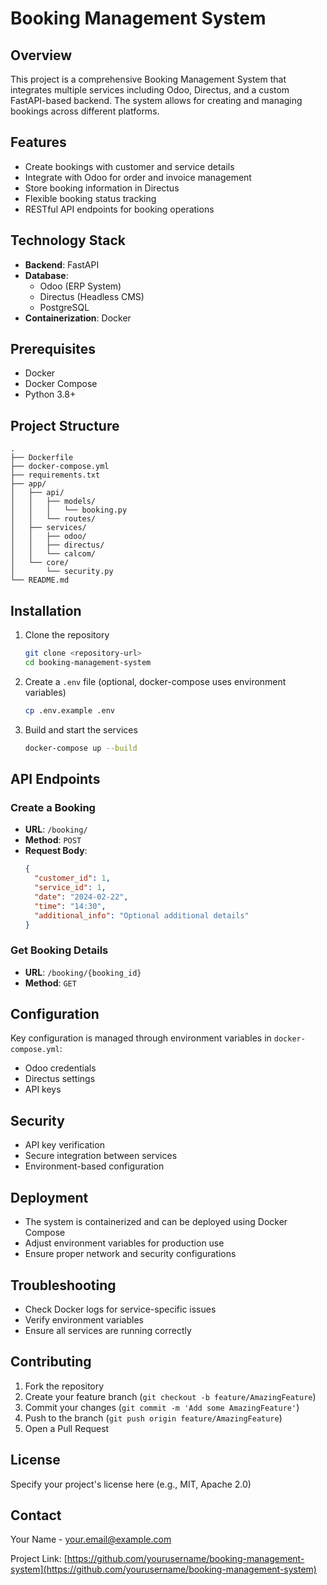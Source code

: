 # Booking Management System

## Overview

This project is a comprehensive Booking Management System that integrates multiple services including Odoo, Directus, and a custom FastAPI-based backend. The system allows for creating and managing bookings across different platforms.

## Features

- Create bookings with customer and service details
- Integrate with Odoo for order and invoice management
- Store booking information in Directus
- Flexible booking status tracking
- RESTful API endpoints for booking operations

## Technology Stack

- **Backend**: FastAPI
- **Database**: 
  - Odoo (ERP System)
  - Directus (Headless CMS)
  - PostgreSQL
- **Containerization**: Docker

## Prerequisites

- Docker
- Docker Compose
- Python 3.8+

## Project Structure

```
.
├── Dockerfile
├── docker-compose.yml
├── requirements.txt
├── app/
│   ├── api/
│   │   ├── models/
│   │   │   └── booking.py
│   │   └── routes/
│   ├── services/
│   │   ├── odoo/
│   │   ├── directus/
│   │   └── calcom/
│   └── core/
│       └── security.py
└── README.md
```

## Installation

1. Clone the repository
   ```bash
   git clone <repository-url>
   cd booking-management-system
   ```

2. Create a `.env` file (optional, docker-compose uses environment variables)
   ```bash
   cp .env.example .env
   ```

3. Build and start the services
   ```bash
   docker-compose up --build
   ```

## API Endpoints

### Create a Booking
- **URL**: `/booking/`
- **Method**: `POST`
- **Request Body**:
  ```json
  {
    "customer_id": 1,
    "service_id": 1,
    "date": "2024-02-22",
    "time": "14:30",
    "additional_info": "Optional additional details"
  }
  ```

### Get Booking Details
- **URL**: `/booking/{booking_id}`
- **Method**: `GET`

## Configuration

Key configuration is managed through environment variables in `docker-compose.yml`:
- Odoo credentials
- Directus settings
- API keys

## Security

- API key verification
- Secure integration between services
- Environment-based configuration

## Deployment

- The system is containerized and can be deployed using Docker Compose
- Adjust environment variables for production use
- Ensure proper network and security configurations

## Troubleshooting

- Check Docker logs for service-specific issues
- Verify environment variables
- Ensure all services are running correctly

## Contributing

1. Fork the repository
2. Create your feature branch (`git checkout -b feature/AmazingFeature`)
3. Commit your changes (`git commit -m 'Add some AmazingFeature'`)
4. Push to the branch (`git push origin feature/AmazingFeature`)
5. Open a Pull Request

## License

Specify your project's license here (e.g., MIT, Apache 2.0)

## Contact

Your Name - your.email@example.com

Project Link: [https://github.com/yourusername/booking-management-system](https://github.com/yourusername/booking-management-system)
